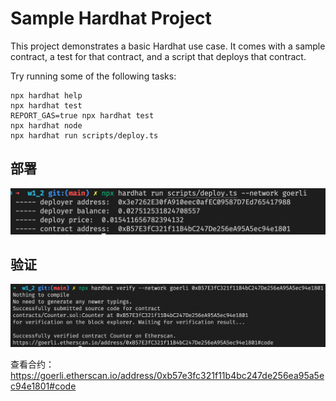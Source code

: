 # Sample Hardhat Project

This project demonstrates a basic Hardhat use case. It comes with a sample contract, a test for that contract, and a script that deploys that contract.

Try running some of the following tasks:

```shell
npx hardhat help
npx hardhat test
REPORT_GAS=true npx hardhat test
npx hardhat node
npx hardhat run scripts/deploy.ts
```
## 部署

![deploy](https://raw.githubusercontent.com/moomoolo/upchain_camp/main/w1_2/img/deploy.png)

## 验证

![verify](https://raw.githubusercontent.com/moomoolo/upchain_camp/main/w1_2/img/verify.png)

查看合约：https://goerli.etherscan.io/address/0xb57e3fc321f11b4bc247de256ea95a5ec94e1801#code